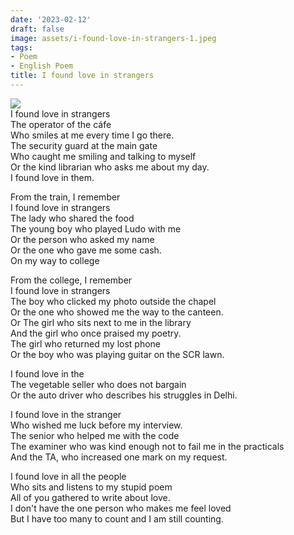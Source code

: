 ```yaml
---
date: '2023-02-12'
draft: false
image: assets/i-found-love-in-strangers-1.jpeg
tags:
- Poem
- English Poem
title: I found love in strangers
---
```

[![](https://blogger.googleusercontent.com/img/b/R29vZ2xl/AVvXsEgPAHsNppYv4tI2C7kizYLaWvM9T_KTNv3Ej2p5Y8hO3DDh2i_jljMezZTu3UKzhCL-AEFPWr9ck1Kz_8Dhg_IkN1orGx-sd-9q5ee-xV2jn5TsVlE2Ng4CfJJbj98NEGhbzk_DpbVsYA47fbzSRMBzGR7Dn-TAjHkKb89RyCgq5eXhmnowmHvztcT4ug/w380-h253/pexels-markus-spiske-3671142.jpg)](https://blogger.googleusercontent.com/img/b/R29vZ2xl/AVvXsEgPAHsNppYv4tI2C7kizYLaWvM9T_KTNv3Ej2p5Y8hO3DDh2i_jljMezZTu3UKzhCL-AEFPWr9ck1Kz_8Dhg_IkN1orGx-sd-9q5ee-xV2jn5TsVlE2Ng4CfJJbj98NEGhbzk_DpbVsYA47fbzSRMBzGR7Dn-TAjHkKb89RyCgq5eXhmnowmHvztcT4ug/s3500/pexels-markus-spiske-3671142.jpg)\
I found love in strangers  
The operator of the cáfe  
Who smiles at me every time I go there.  
The security guard at the main gate  
Who caught me smiling and talking to myself  
Or the kind librarian who asks me about my day.  
I found love in them.  
  
From the train, I remember  
I found love in strangers  
The lady who shared the food  
The young boy who played Ludo with me  
Or the person who asked my name  
Or the one who gave me some cash.  
On my way to college  
  
From the college, I remember  
I found love in strangers  
The boy who clicked my photo outside the chapel  
Or the one who showed me the way to the canteen.  
Or The girl who sits next to me in the library  
And the girl who once praised my poetry.  
The girl who returned my lost phone  
Or the boy who was playing guitar on the SCR lawn.  
  
I found love in the  
The vegetable seller who does not bargain  
Or the auto driver who describes his struggles in Delhi.  
  
I found love in the stranger  
Who wished me luck before my interview.  
The senior who helped me with the code  
The examiner who was kind enough not to fail me in the practicals  
And the TA, who increased one mark on my request.  
  
I found love in all the people  
Who sits and listens to my stupid poem  
All of you gathered to write about love.  
I don't have the one person who makes me feel loved  
But I have too many to count and I am still counting.